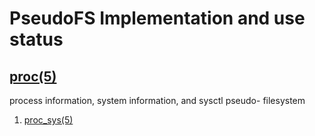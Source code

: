 # PseudoFS Implementation and use status

## [proc(5)](https://man7.org/linux/man-pages/man5/proc.5.html)

process information, system information, and sysctl pseudo-
filesystem
1. [proc_sys(5) ](https://man7.org/linux/man-pages/man5/proc_sys.5.html)
